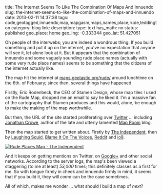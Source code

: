 title: The Internet Seems To Like The Combination Of Maps And Innuendo
slug: the-internet-seems-to-like-the-combination-of-maps-and-innuendo
date: 2013-02-11 14:37:38
tags: code,geotagged,innuendo,map,mapgasm,maps,names,place,rude,teddington
category: blog
link: 
description: 
type: text
has_math: no
status: published
geo_place: home
geo_lng: -0.333344
geo_lat: 51.427051

Oh people of the interwebs; you are indeed a wondrous thing. If you build something and put it up on the internet, you've no expectation that anyone will see it, let alone look at it. But it appears that the combination of innuendo and some vaguely sounding rude place names (actually with some very rude place names) seems to be something that the citizens of the internet actually like.

The map hit the internet at [maps.geotastic.org/rude/](https://maps.geotastic.org/rude/ "https://maps.geotastic.org/rude/") around lunchtime on the 6th. of February; since then, several things have happened.

Firstly, Eric Rodenbeck, the CEO of Stamen Design, whose map tiles I used on the Rude Map, dropped me an email to say he liked it. I'm a massive fan of the cartography that Stamen produces and this would, alone, be enough to make the making of the map worthwhile.

But then, the URL of the site started proliferating over [Twitter](https://twitter.com/search/realtime?q=maps.geotastic.org%2Frude&src=typd "https://twitter.com/search/realtime?q=maps.geotastic.org%2Frude&src=typd") ... including [Jonathan Crowe](https://twitter.com/maproomblog/status/300612015477645313 "https://twitter.com/maproomblog/status/300612015477645313"), author of the late and utterly lamented [Map Room](https://www.maproomblog.com/ "https://www.maproomblog.com/") blog.

<!-- TEASER_END -->

Then the map started to get written about. Firstly by [The Independent](https://www.independent.co.uk/voices/iv-drip/take-a-trip-to-innuendoland-with-this-interactive-map-of-the-worlds-rudest-place-names-8483442.html "https://www.independent.co.uk/voices/iv-drip/take-a-trip-to-innuendoland-with-this-interactive-map-of-the-worlds-rudest-place-names-8483442.html"), then by [Laughing Squid](https://laughingsquid.com/vaguely-rude-place-names-of-the-world/ "https://laughingsquid.com/vaguely-rude-place-names-of-the-world/"), [Blame It On The Voices](https://www.blameitonthevoices.com/2013/02/the-world-map-of-vaguely-rude-place.html "https://www.blameitonthevoices.com/2013/02/the-world-map-of-vaguely-rude-place.html"), [Reddit](https://www.reddit.com/r/travel/duplicates/186wxi/the_world_map_of_vaguely_rude_place_names/ "https://www.reddit.com/r/travel/duplicates/186wxi/the_world_map_of_vaguely_rude_place_names/") and [io9](https://io9.com/5983071/an-interactive-map-of-places-with-slightly-dirty-names "https://io9.com/5983071/an-interactive-map-of-places-with-slightly-dirty-names").

[![Rude Places Map - The Independent](/wp-content/uploads/2013/02/Rude-Places-Map-The-Independent.jpg)](https://www.independent.co.uk/voices/iv-drip/take-a-trip-to-innuendoland-with-this-interactive-map-of-the-worlds-rudest-place-names-8483442.html "https://www.independent.co.uk/voices/iv-drip/take-a-trip-to-innuendoland-with-this-interactive-map-of-the-worlds-rudest-place-names-8483442.html")

And it keeps on getting mentions on Twitter, on [Google+](https://plus.google.com/s/maps.geotastic.org%2Frude "https://plus.google.com/s/maps.geotastic.org%2Frude") and other social networks. According to the server logs, the map's been viewed a staggering (to me at least) *53,000* times; this definitely classes as a first for me. So with tongue firmly in cheek and innuendo firmly in mind, it seems that if you build it, they will *come* can be the case sometimes.

All of which, makes me wonder ... what should I build a map of *next*?





